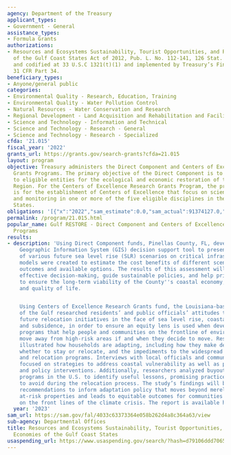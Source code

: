 ```yaml
---
agency: Department of the Treasury
applicant_types:
- Government - General
assistance_types:
- Formula Grants
authorizations:
- Resources and Ecosystems Sustainability, Tourist Opportunities, and Revived Economies
  of the Gulf Coast States Act of 2012, Pub. L. No. 112-141, 126 Stat. 588 (2012),
  and codified at 33 U.S.C 1321(t)(1) and implemented by Treasury’s Final Rule at
  31 CFR Part 34.
beneficiary_types:
- Anyone/general public
categories:
- Environmental Quality - Research, Education, Training
- Environmental Quality - Water Pollution Control
- Natural Resources - Water Conservation and Research
- Regional Development - Land Acquisition and Rehabilitation and Facilities Construction
- Science and Technology - Information and Technical
- Science and Technology - Research - General
- Science and Technology - Research - Specialized
cfda: '21.015'
fiscal_year: '2022'
grants_url: https://grants.gov/search-grants?cfda=21.015
layout: program
objective: Treasury administers the Direct Component and Centers of Excellence Research
  Grants Programs. The primary objective of the Direct Component is to provide funds
  to eligible entities for the ecological and economic restoration of the Gulf Coast
  Region. For the Centers of Excellence Research Grants Program, the primary objective
  is for the establishment of Centers of Excellence that focus on science, technology,
  and monitoring in one or more of the five eligible disciplines in the Gulf Coast
  States.
obligations: '[{"x":"2022","sam_estimate":0.0,"sam_actual":91374127.0,"usa_spending_actual":94901615.82},{"x":"2023","sam_estimate":180000000.0,"sam_actual":0.0,"usa_spending_actual":141789784.14},{"x":"2024","sam_estimate":180000000.0,"sam_actual":0.0,"usa_spending_actual":27447396.55}]'
permalink: /program/21.015.html
popular_name: Gulf RESTORE - Direct Component and Centers of Excellence Research Grants
  Programs
results:
- description: 'Using Direct Component funds, Pinellas County, FL, developed a public-facing
    Geographic Information System (GIS) decision support tool to present the impact
    of various future sea level rise (SLR) scenarios on critical infrastructure. Econometric
    models were created to estimate the cost benefits of different scenario-based
    outcomes and available options. The results of this assessment will facilitate
    effective decision-making, guide sustainable policies, and help prioritize efforts
    to ensure the long-term viability of the County''s coastal economy, infrastructure,
    and quality of life.


    Using Centers of Excellence Research Grants fund, the Louisiana-based Water Institute
    of the Gulf researched residents’ and public officials’ attitudes towards possible
    future relocation initiatives in the face of sea level rise, coastal erosion,
    and subsidence, in order to ensure an equity lens is used when developing effective
    programs that help people and communities on the frontline of environmental change
    move away from high-risk areas if and when they decide to move. Resident interviews
    illustrated how households are adapting, including how they make decisions about
    whether to stay or relocate, and the impediments to the widespread use of buyout
    and relocation programs. Interviews with local officials and community leaders
    focused on strategies to address coastal vulnerability as well as priority planning
    and policy interventions. Additionally, researchers analyzed buyout and relocation
    programs in the U.S. to identify useful lessons, promising practices, and pitfalls
    to avoid during the relocation process. The study’s findings will be used to develop
    recommendations to inform adaptation policy that moves beyond merely acquiring
    at-risk properties and leads to equitable outcomes for communities and residents
    on the front lines of the climate crisis. The report is available here:  https://www.researchgate.net/publication/350833436_Beyond_Buyouts_Adaptive_Migration_and_the_Need_for_Equitable_Relocation_Strategies_Beyond_Buyouts_Adaptive_Migration_and_the_Need_for_Equitable_Relocation_Strategies'
  year: '2023'
sam_url: https://sam.gov/fal/4033c63373364e058b262d4a8c364a63/view
sub-agency: Departmental Offices
title: Resources and Ecosystems Sustainability, Tourist Opportunities, and Revived
  Economies of the Gulf Coast States
usaspending_url: https://www.usaspending.gov/search/?hash=d79106ddd7065243b7f291d19367772c
---
```

